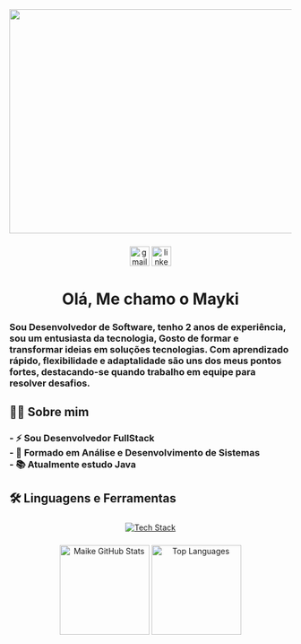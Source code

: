 <div align="center">
  <img height="400" width="1500" src="https://i.pinimg.com/originals/eb/e6/8e/ebe68e74c1c2fac7dac5650e33821165.gif" />
</div>

###

<div align="center">
  <img src="https://img.shields.io/static/v1?message=Gmail&logo=gmail&label=&color=D14836&logoColor=white&labelColor=&style=for-the-badge" height="35" alt="gmail logo"  />
   <a href="https://www.linkedin.com/in/maykipereiradasilva" target="_blank"><img src="https://img.shields.io/static/v1?message=LinkedIn&logo=linkedin&label=&color=0077B5&logoColor=white&labelColor=&style=for-the-badge" height="35" alt="linkedin logo"  /></a>

</div>

###

<h1 align="center">Olá, Me chamo o Mayki</h1>

### Sou Desenvolvedor de Software, tenho 2 anos de experiência, sou um entusiasta da tecnologia, Gosto de formar e transformar ideias em soluções tecnologias. Com aprendizado rápido, flexibilidade e adaptalidade são uns dos meus pontos fortes, destacando-se quando trabalho em equipe para resolver desafios.

###

<h2 align="left">👩‍💻 Sobre mim </h3>

###

<h3 align="left">- ⚡ Sou Desenvolvedor FullStack <br>- 🔭 Formado em Análise e Desenvolvimento de Sistemas <br>- 📚 Atualmente estudo Java <br> </h3>

###

<h2 align="left">🛠 Linguagens e Ferramentas</h3>

###

<p align="center">
  <a href="https://skillicons.dev">
    <img src="https://skillicons.dev/icons?i=html,css,javascript,typescript,angular,python,flask,django,nodejs,express,java,spring,postgresql,mysql,git,github" alt="Tech Stack"/>
  </a>
</p>

###

<p align="center">
  <img height="160em" src="https://github-readme-stats.vercel.app/api?username=Maike2961&show_icons=true&theme=radical" alt="Maike GitHub Stats"/>
  <img height="160em" src="https://github-readme-stats.vercel.app/api/top-langs/?username=Maike2961&layout=compact&langs_count=7&theme=tokyonight" alt="Top Languages"/>
</p>
